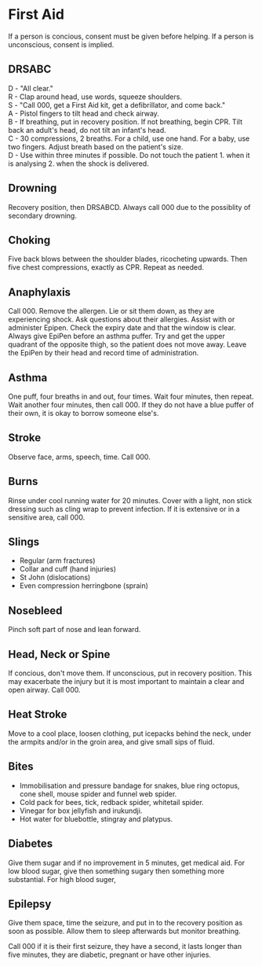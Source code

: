 # First Aid

If a person is concious, consent must be given before helping. If a person is unconscious, consent is implied.

## DRSABC
D - "All clear."  
R - Clap around head, use words, squeeze shoulders.  
S - "Call 000, get a First Aid kit, get a defibrillator, and come back."  
A - Pistol fingers to tilt head and check airway.  
B - If breathing, put in recovery position. If not breathing, begin CPR. Tilt back an adult's head, do not tilt an infant's head.  
C - 30 compressions, 2 breaths. For a child, use one hand. For a baby, use two fingers. Adjust breath based on the patient's size.  
D - Use within three minutes if possible. Do not touch the patient 1. when it is analysing 2. when the shock is delivered.

## Drowning
Recovery position, then DRSABCD. Always call 000 due to the possiblity of secondary drowning.

## Choking
Five back blows between the shoulder blades, ricocheting upwards. Then five chest compressions, exactly as CPR. Repeat as needed.

## Anaphylaxis
Call 000. Remove the allergen. Lie or sit them down, as they are experiencing shock. Ask questions about their allergies. Assist with or administer Epipen. Check the expiry date and that the window is clear. Always give EpiPen before an asthma puffer. Try and get the upper quadrant of the opposite thigh, so the patient does not move away. Leave the EpiPen by their head and record time of administration.

## Asthma
One puff, four breaths in and out, four times. Wait four minutes, then repeat. Wait another four minutes, then call 000. If they do not have a blue puffer of their own, it is okay to borrow someone else's.

## Stroke
Observe face, arms, speech, time. Call 000.

## Burns
Rinse under cool running water for 20 minutes. Cover with a light, non stick dressing such as cling wrap to prevent infection. If it is extensive or in a sensitive area, call 000.

## Slings
- Regular (arm fractures)
- Collar and cuff (hand injuries)
- St John (dislocations)
- Even compression herringbone (sprain)

## Nosebleed
Pinch soft part of nose and lean forward.

## Head, Neck or Spine
If concious, don't move them. If unconscious, put in recovery position. This may exacerbate the injury but it is most important to maintain a clear and open airway. Call 000.

## Heat Stroke
Move to a cool place, loosen clothing, put icepacks behind the neck, under the armpits and/or in the groin area, and give small sips of fluid.

## Bites
- Immobilisation and pressure bandage for snakes, blue ring octopus, cone shell, mouse spider and funnel web spider.
- Cold pack for bees, tick, redback spider, whitetail spider.
- Vinegar for box jellyfish and irukundji.
- Hot water for bluebottle, stingray and platypus.

## Diabetes
Give them sugar and if no improvement in 5 minutes, get medical aid. For low blood sugar, give then something sugary then something more substantial. For high blood suger,

## Epilepsy
Give them space, time the seizure, and put in to the recovery position as soon as possible. Allow them to sleep afterwards but monitor breathing.

Call 000 if it is their first seizure, they have a second, it lasts longer than five minutes, they are diabetic, pregnant or have other injuries.
